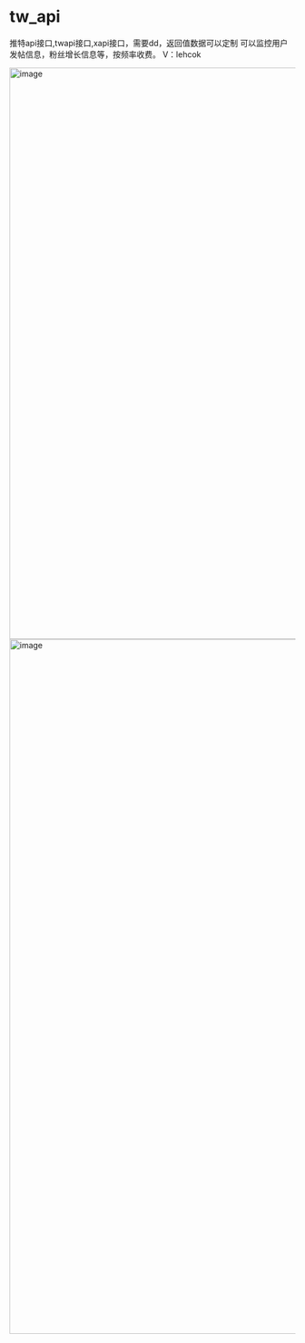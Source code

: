 # tw_api
推特api接口,twapi接口,xapi接口，需要dd，返回值数据可以定制
可以监控用户发帖信息，粉丝增长信息等，按频率收费。
V：lehcok


<img width="1718" height="1007" alt="image" src="https://github.com/user-attachments/assets/6ee2a880-6af1-443d-bb9b-b95faae3a030" />
<img width="1751" height="1224" alt="image" src="https://github.com/user-attachments/assets/c93fbe24-4d83-4913-bade-7ac745136f75" />
